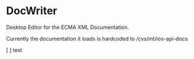 DocWriter
=========

Desktop Editor for the ECMA XML Documentation.

Currently the documentation it loads is hardcoded to /cvs/mt/ios-api-docs

[ ] test
